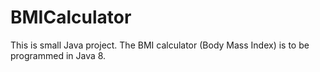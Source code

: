 # BMICalculator
This is small Java project.   The BMI calculator (Body Mass Index) is to be programmed in Java 8.
